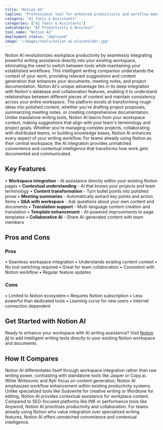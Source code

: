 ```yaml
---
title: "Notion AI"
tagline: "Professional tool for enhanced productivity and workflow management"
category: "AI Tools & Assistants"
categories: ["AI Tools & Assistants"]
subcategory: "AI Productivity & Business"
tool_name: "Notion AI"
deployment_status: "deployed"
image: "/images/tools/notion-ai-placeholder.jpg"
---
```

Notion AI revolutionizes workplace productivity by seamlessly integrating powerful writing assistance directly into your existing workspace, eliminating the need to switch between tools while maintaining your established workflows. This intelligent writing companion understands the context of your work, providing relevant suggestions and content generation that enhances your documents, meeting notes, and project documentation. Notion AI's unique advantage lies in its deep integration with Notion's database and collaboration features, enabling it to understand relationships between different pieces of content and maintain consistency across your entire workspace. The platform excels at transforming rough ideas into polished content, whether you're drafting project proposals, summarizing meeting notes, or creating comprehensive documentation. Unlike standalone writing tools, Notion AI learns from your workspace context, making suggestions that align with your team's terminology and project goals. Whether you're managing complex projects, collaborating with distributed teams, or building knowledge bases, Notion AI enhances every aspect of your writing workflow. For teams already using Notion as their central workspace, the AI integration provides unmatched convenience and contextual intelligence that transforms how work gets documented and communicated.

## Key Features

• **Workspace integration** - AI assistance directly within your existing Notion pages
• **Contextual understanding** - AI that knows your projects and team terminology
• **Content transformation** - Turn bullet points into polished prose
• **Meeting summaries** - Automatically extract key points and action items
• **Q&A with workspace** - Ask questions about your own content and documents
• **Translation support** - Multi-language content creation and translation
• **Template enhancement** - AI-powered improvements to page templates
• **Collaborative AI** - Share AI-generated content with team members

## Pros and Cons

### Pros
• Seamless workspace integration
• Understands existing content context
• No tool switching required
• Great for team collaboration
• Consistent with Notion workflow
• Regular feature updates

### Cons
• Limited to Notion ecosystem
• Requires Notion subscription
• Less powerful than dedicated tools
• Learning curve for new users
• Internet connection dependent

## Get Started with Notion AI

Ready to enhance your workspace with AI writing assistance? Visit [Notion AI](https://www.notion.so/product/ai) to add intelligent writing tools directly to your existing Notion workspace and documents.

## How It Compares

Notion AI differentiates itself through workspace integration rather than raw writing power, contrasting with standalone tools like Jasper or Copy.ai. While Writesonic and Rytr focus on content generation, Notion AI emphasizes workflow enhancement within existing productivity systems. Unlike specialized tools like Sudowrite for creative writing or Wordtune for editing, Notion AI provides contextual assistance for workplace content. Compared to SEO-focused platforms like INK or performance tools like Anyword, Notion AI prioritizes productivity and collaboration. For teams already using Notion who value integration over specialized writing features, Notion AI offers unmatched convenience and contextual intelligence.